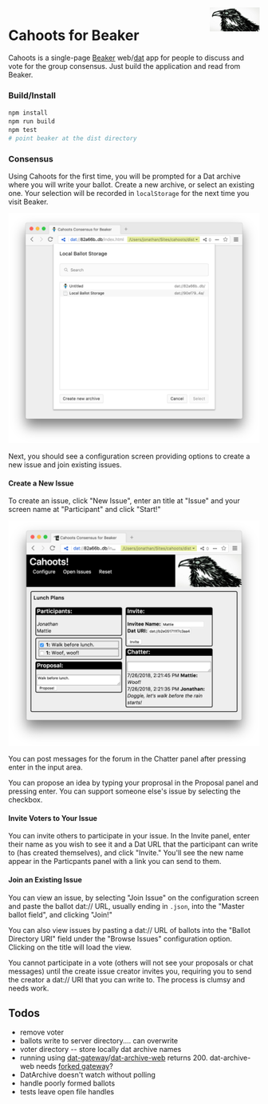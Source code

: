 <img align="right" width="100px" src="public/raven.jpg">

# Cahoots for Beaker
Cahoots is a single-page [Beaker](https://beakerbrowser.com/) web/[dat](https://datproject.org/) app for people to discuss and vote for the group consensus.  Just build the application and read from Beaker.

### Build/Install
```sh
npm install
npm run build
npm test
# point beaker at the dist directory
```

### Consensus
Using Cahoots for the first time, you will be prompted for a Dat archive where you will write your ballot.  Create a new archive, or select an existing one.  Your selection will be recorded in `localStorage` for the next time you visit Beaker.

![Initialize with writeable storage.](docs/selectLocalBallotStorage.png)

Next, you should see a configuration screen providing options to create a new issue and join existing issues. 

#### Create a New Issue
To create an issue, click "New Issue", enter an title at "Issue" and your screen name at "Participant" and click "Start!"

![Sample issue view.](docs/sampleIssue.png)

You can post messages for the forum in the Chatter panel after pressing enter in the input area.

You can propose an idea by typing your proprosal in the Proposal panel and pressing enter.  You can support someone else's issue by selecting the checkbox.

#### Invite Voters to Your Issue
You can invite others to participate in your issue.  In the Invite panel, enter their name as you wish to see it and a Dat URL that the participant can write to (has created themselves), and click "Invite."  You'll see the new name appear in the Particpants panel with a link you can send to them.

#### Join an Existing Issue
You can view an issue, by selecting "Join Issue" on the configuration screen and paste the ballot dat:// URL, usually ending in `.json`, into the "Master ballot field", and clicking "Join!"

You can also view issues by pasting a dat:// URL of ballots into the "Ballot Directory URI" field under the "Browse Issues" configuration option.  Clicking on the title will load the view.

You cannot participate in a vote (others will not see your proposals or chat messages) until the create issue creator invites you, requiring you to send the creator a dat:// URI that you can write to.  The process is clumsy and needs work.

## Todos
- remove voter
- ballots write to server directory.... can overwrite
- voter directory -- store locally dat archive names
- running using [dat-gateway](https://github.com/pfrazee/dat-gateway)/[dat-archive-web](https://github.com/RangerMauve/dat-archive-web) returns 200. dat-archive-web needs [forked gateway](https://github.com/RangerMauve/dat-gateway)?
- DatArchive doesn't watch without polling
- handle poorly formed ballots
- tests leave open file handles
